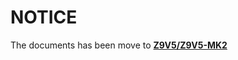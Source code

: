 # NOTICE
The documents has been move to [**Z9V5/Z9V5-MK2**](https://github.com/ZONESTAR3D/Z9/tree/main/Z9V5/Z9V5-MK2)
